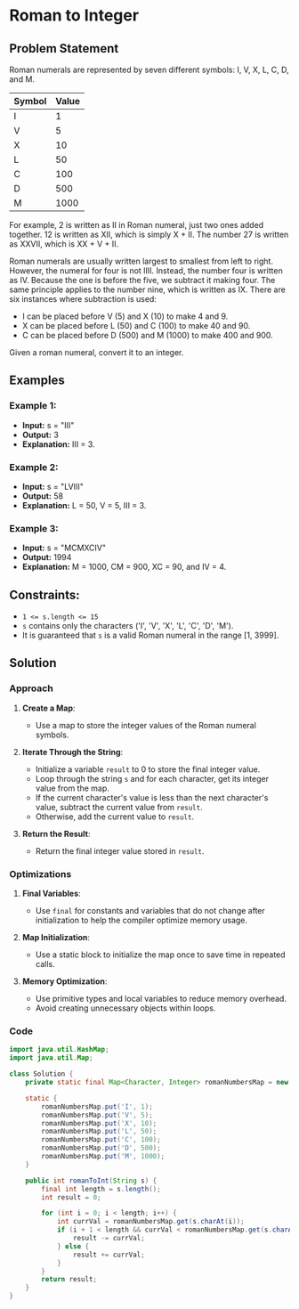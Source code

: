 # Roman to Integer

## Problem Statement

Roman numerals are represented by seven different symbols: I, V, X, L, C, D, and M.

| Symbol | Value |
| ------ | ----- |
| I      | 1     |
| V      | 5     |
| X      | 10    |
| L      | 50    |
| C      | 100   |
| D      | 500   |
| M      | 1000  |

For example, 2 is written as II in Roman numeral, just two ones added together. 12 is written as XII, which is simply X + II. The number 27 is written as XXVII, which is XX + V + II.

Roman numerals are usually written largest to smallest from left to right. However, the numeral for four is not IIII. Instead, the number four is written as IV. Because the one is before the five, we subtract it making four. The same principle applies to the number nine, which is written as IX. There are six instances where subtraction is used:

- I can be placed before V (5) and X (10) to make 4 and 9.
- X can be placed before L (50) and C (100) to make 40 and 90.
- C can be placed before D (500) and M (1000) to make 400 and 900.

Given a roman numeral, convert it to an integer.

## Examples

### Example 1:
- **Input:**
  s = "III"
- **Output:**
  3
- **Explanation:**
  III = 3.

### Example 2:
- **Input:**
  s = "LVIII"
- **Output:**
  58
- **Explanation:**
  L = 50, V = 5, III = 3.

### Example 3:
- **Input:**
  s = "MCMXCIV"
- **Output:**
  1994
- **Explanation:**
  M = 1000, CM = 900, XC = 90, and IV = 4.

## Constraints:

- `1 <= s.length <= 15`
- `s` contains only the characters ('I', 'V', 'X', 'L', 'C', 'D', 'M').
- It is guaranteed that `s` is a valid Roman numeral in the range [1, 3999].

## Solution

### Approach

1. **Create a Map**:
   - Use a map to store the integer values of the Roman numeral symbols.

2. **Iterate Through the String**:
   - Initialize a variable `result` to 0 to store the final integer value.
   - Loop through the string `s` and for each character, get its integer value from the map.
   - If the current character's value is less than the next character's value, subtract the current value from `result`.
   - Otherwise, add the current value to `result`.

3. **Return the Result**:
   - Return the final integer value stored in `result`.

### Optimizations

1. **Final Variables**:
   - Use `final` for constants and variables that do not change after initialization to help the compiler optimize memory usage.

2. **Map Initialization**:
   - Use a static block to initialize the map once to save time in repeated calls.

3. **Memory Optimization**:
   - Use primitive types and local variables to reduce memory overhead.
   - Avoid creating unnecessary objects within loops.

### Code

```java
import java.util.HashMap;
import java.util.Map;

class Solution {
    private static final Map<Character, Integer> romanNumbersMap = new HashMap<>();

    static {
        romanNumbersMap.put('I', 1);
        romanNumbersMap.put('V', 5);
        romanNumbersMap.put('X', 10);
        romanNumbersMap.put('L', 50);
        romanNumbersMap.put('C', 100);
        romanNumbersMap.put('D', 500);
        romanNumbersMap.put('M', 1000);
    }

    public int romanToInt(String s) {
        final int length = s.length();
        int result = 0;

        for (int i = 0; i < length; i++) {
            int currVal = romanNumbersMap.get(s.charAt(i));
            if (i + 1 < length && currVal < romanNumbersMap.get(s.charAt(i + 1))) {
                result -= currVal;
            } else {
                result += currVal;
            }
        }
        return result;
    }
}
